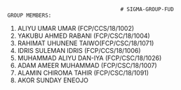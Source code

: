                                         # SIGMA-GROUP-FUD
    GROUP MEMBERS:
1. ALIYU UMAR UMAR (FCP/CCS/18/1002)
2. YAKUBU AHMED RABANI (FCP/CSC/18/1004)
3. RAHIMAT UHUNENE TAIWO(FCP/CSC/18/1071)
4. IDRIS SULEMAN IDRIS (FCP/CCS/18/1006)
5. MUHAMMAD ALIYU DAN-IYA (FCP/CSC/18/1026)
6. ADAM AMEER MUHAMMAD (FCP/CSC/18/1007)
7. ALAMIN CHIROMA TAHIR (FCP/CSC/18/1091)
8. AKOR SUNDAY ENEOJO
